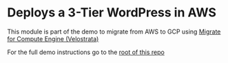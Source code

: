 # Deploys a 3-Tier WordPress in AWS

This module is part of the demo to migrate from AWS to GCP using [Migrate for Compute Engine (Velostrata)](https://cloud.google.com/migrate/compute-engine/)

For the full demo instructions go to the [root of this repo](https://github.com/3wks/aws-gcp-vpn-demo)
